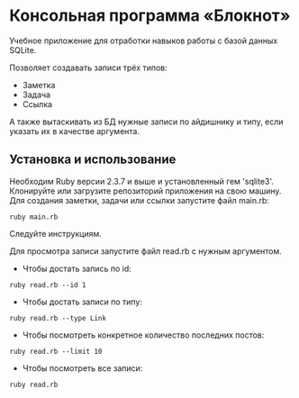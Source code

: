 # Консольная программа «Блокнот»

Учебное приложение для отработки навыков работы с базой данных SQLite.

Позволяет создавать записи трёх типов: 

- Заметка
- Задача
- Ссылка

А также вытаскивать из БД нужные записи по айдишнику и типу, если указать их в качестве аргумента. 

## Установка и использование

Необходим Ruby версии 2.3.7 и выше и установленный гем 'sqlite3'. Клонируйте или загрузите репозиторий приложения на свою машину. Для создания заметки, 
задачи или ссылки запустите файл main.rb:

```
ruby main.rb
```

Cледуйте инструкциям.

Для просмотра записи запустите файл read.rb с нужным аргументом. 

- Чтобы достать запись по id:

```
ruby read.rb --id 1
```

- Чтобы достать записи по типу:

```
ruby read.rb --type Link
```

- Чтобы посмотреть конкретное количество последних постов:

```
ruby read.rb --limit 10
```

- Чтобы посмотреть все записи:

```
ruby read.rb
```





